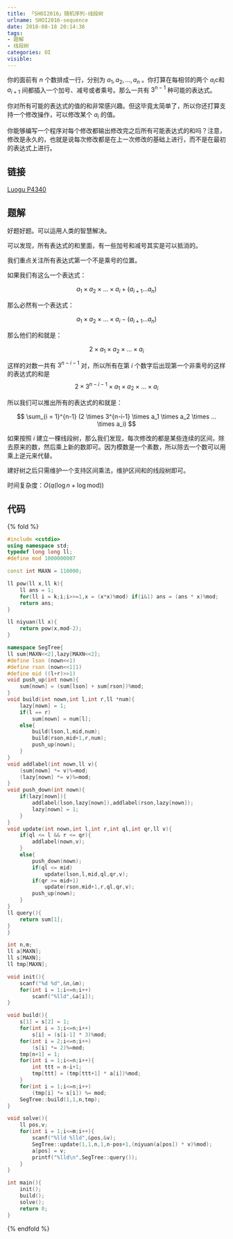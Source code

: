 ```yaml
---
title: 「SHOI2016」随机序列-线段树
urlname: SHOI2016-sequence
date: 2018-08-18 20:14:36
tags:
- 题解
- 线段树
categories: OI
visible:
---
```


你的面前有 $n$ 个数排成一行，分别为 $a_1,a_2,...,a_n$ 。你打算在每相邻的两个 $a_i$c和 $a_{i+1}$ 间都插入一个加号、减号或者乘号。那么一共有 $3^{n-1}$ 种可能的表达式。

你对所有可能的表达式的值的和非常感兴趣。但这毕竟太简单了，所以你还打算支持一个修改操作，可以修改某个 $a_i$ 的值。

你能够编写一个程序对每个修改都输出修改完之后所有可能表达式的和吗？注意，修改是永久的，也就是说每次修改都是在上一次修改的基础上进行，而不是在最初的表达式上进行。

<!-- more -->

## 链接

[Luogu P4340](https://www.luogu.org/problemnew/show/P4340)

## 题解

好题好题。可以运用人类的智慧解决。

可以发现，所有表达式的和里面，有一些加号和减号其实是可以抵消的。

我们重点关注所有表达式第一个不是乘号的位置。

如果我们有这么一个表达式：

$$
a_1 \times a_2 \times ... \times a_i + (a_{i+1} ... a_{n})
$$

那么必然有一个表达式：

$$
a_1 \times a_2 \times ... \times a_i - (a_{i+1} ... a_{n})
$$

那么他们的和就是：

$$
2 \times a_1 \times a_2 \times ... \times a_i
$$

这样的对数一共有 $3^{n-i-1}$ 对，所以所有在第 $i$ 个数字后出现第一个非乘号的这样的表达式的和是
$$
2 \times 3^{n-i-1} \times a_1 \times a_2 \times ... \times a_i 
$$

所以我们可以推出所有的表达式的和就是：

$$
\sum_{i = 1}^{n-1} (2 \times 3^{n-i-1} \times a_1 \times a_2 \times ... \times a_i)
$$

如果按照 $i$ 建立一棵线段树，那么我们发现，每次修改的都是某些连续的区间，除去原来的数，然后乘上新的数即可。因为模数是一个素数，所以除去一个数可以用乘上逆元来代替。

建好树之后只需维护一个支持区间乘法，维护区间和的线段树即可。

时间复杂度：$O(q (\log{n} + \log{\text{mod}}))$

## 代码

{% fold %}
```cpp
#include <cstdio>
using namespace std;
typedef long long ll;
#define mod 1000000007

const int MAXN = 110000;

ll pow(ll x,ll k){
    ll ans = 1;
    for(ll i = k;i;i>>=1,x = (x*x)%mod) if(i&1) ans = (ans * x)%mod;
    return ans;
}

ll niyuan(ll x){
    return pow(x,mod-2);
}

namespace SegTree{
ll sum[MAXN<<2],lazy[MAXN<<2];
#define lson (nown<<1)
#define rson (nown<<1|1)
#define mid ((l+r)>>1)
void push_up(int nown){
    sum[nown] = (sum[lson] + sum[rson])%mod;
}
void build(int nown,int l,int r,ll *num){
    lazy[nown] = 1;
    if(l == r)
        sum[nown] = num[l];
    else{
        build(lson,l,mid,num);
        build(rson,mid+1,r,num);
        push_up(nown);
    }
}
void addlabel(int nown,ll v){
    (sum[nown] *= v)%=mod;
    (lazy[nown] *= v)%=mod;
}
void push_down(int nown){
    if(lazy[nown]){
        addlabel(lson,lazy[nown]),addlabel(rson,lazy[nown]);
        lazy[nown] = 1;
    }
}
void update(int nown,int l,int r,int ql,int qr,ll v){
    if(ql <= l && r <= qr){
        addlabel(nown,v); 
    }
    else{
        push_down(nown);
        if(ql <= mid)
            update(lson,l,mid,ql,qr,v);
        if(qr >= mid+1)
            update(rson,mid+1,r,ql,qr,v);
        push_up(nown);
    }
}
ll query(){
    return sum[1];
}
}

int n,m;
ll a[MAXN];
ll s[MAXN];
ll tmp[MAXN];

void init(){
    scanf("%d %d",&n,&m);
    for(int i = 1;i<=n;i++)
        scanf("%lld",&a[i]);
}

void build(){
    s[1] = s[2] = 1;
    for(int i = 3;i<=n;i++)
        s[i] = (s[i-1] * 3)%mod;
    for(int i = 2;i<=n;i++)
        (s[i] *= 2)%=mod;
    tmp[n+1] = 1;
    for(int i = 1;i<=n;i++){
        int ttt = n-i+1;
        tmp[ttt] = (tmp[ttt+1] * a[i])%mod;
    }
    for(int i = 1;i<=n;i++)
        (tmp[i] *= s[i]) %= mod;
    SegTree::build(1,1,n,tmp);
}

void solve(){
    ll pos,v;
    for(int i = 1;i<=m;i++){
        scanf("%lld %lld",&pos,&v);
        SegTree::update(1,1,n,1,n-pos+1,(niyuan(a[pos]) * v)%mod);
        a[pos] = v;
        printf("%lld\n",SegTree::query());
    }
}

int main(){
    init();
    build();
    solve();
    return 0;
}
```
{% endfold %}

